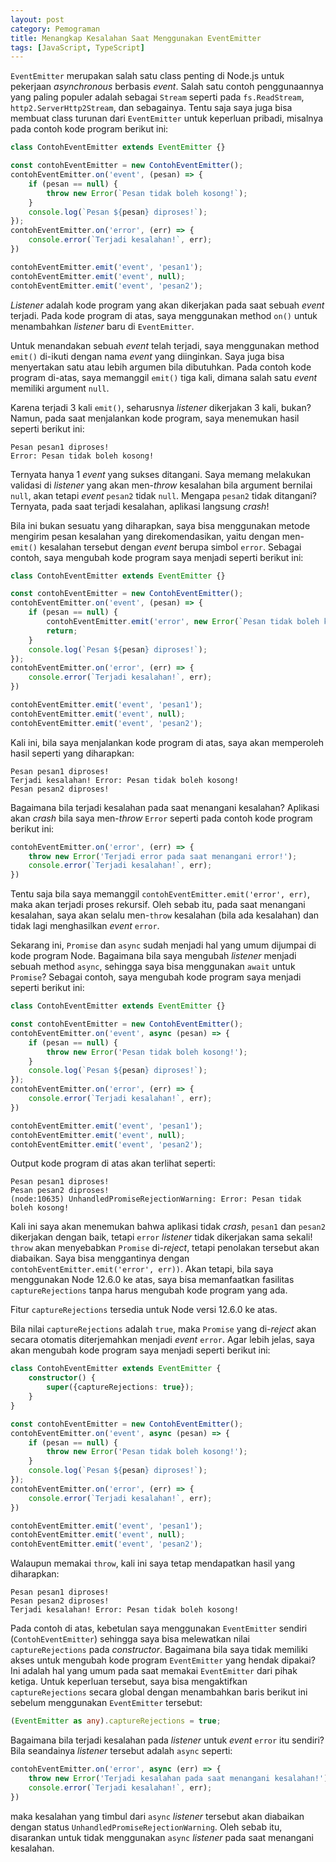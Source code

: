 ```yaml
---
layout: post
category: Pemograman
title: Menangkap Kesalahan Saat Menggunakan EventEmitter
tags: [JavaScript, TypeScript]
---
```


`EventEmitter` merupakan salah satu class penting di Node.js untuk pekerjaan *asynchronous* berbasis *event*.  Salah satu contoh penggunaannya yang paling 
populer adalah sebagai `Stream` seperti pada `fs.ReadStream`, `http2.ServerHttp2Stream`, dan sebagainya.  Tentu saja saya juga bisa membuat class turunan
dari `EventEmitter` untuk keperluan pribadi, misalnya pada contoh kode program berikut ini:

```typescript
class ContohEventEmitter extends EventEmitter {}

const contohEventEmitter = new ContohEventEmitter();
contohEventEmitter.on('event', (pesan) => {
    if (pesan == null) {
        throw new Error(`Pesan tidak boleh kosong!`);
    }
    console.log(`Pesan ${pesan} diproses!`);
});
contohEventEmitter.on('error', (err) => {
    console.error(`Terjadi kesalahan!`, err);
})

contohEventEmitter.emit('event', 'pesan1');
contohEventEmitter.emit('event', null);
contohEventEmitter.emit('event', 'pesan2');
``` 

*Listener* adalah kode program yang akan dikerjakan pada saat sebuah *event* terjadi.  Pada kode program di atas, saya menggunakan method `on()` untuk menambahkan 
*listener* baru di `EventEmitter`.

Untuk menandakan sebuah *event* telah terjadi, saya menggunakan method `emit()` di-ikuti dengan nama *event* yang diinginkan.  Saya juga bisa menyertakan satu atau
  lebih argumen bila dibutuhkan.  Pada contoh kode program di-atas, saya memanggil `emit()` tiga kali, dimana salah satu *event* memiliki argument `null`.
  
Karena terjadi 3 kali `emit()`, seharusnya *listener* dikerjakan 3 kali, bukan?  Namun, pada saat menjalankan kode program, saya menemukan hasil seperti berikut ini:

```
Pesan pesan1 diproses!
Error: Pesan tidak boleh kosong!
```    

Ternyata hanya 1 *event* yang sukses ditangani.  Saya memang melakukan validasi di *listener* yang akan men-*throw* kesalahan bila argument bernilai `null`,
akan tetapi *event* `pesan2` tidak `null`.  Mengapa `pesan2` tidak ditangani?  Ternyata, pada saat terjadi kesalahan, aplikasi langsung *crash*!  

Bila ini bukan sesuatu yang diharapkan, saya bisa menggunakan metode mengirim pesan kesalahan yang direkomendasikan, yaitu dengan men-`emit()` kesalahan tersebut 
dengan *event* berupa simbol `error`.  Sebagai contoh, saya mengubah kode program saya menjadi seperti berikut ini:

```typescript
class ContohEventEmitter extends EventEmitter {}

const contohEventEmitter = new ContohEventEmitter();
contohEventEmitter.on('event', (pesan) => {
    if (pesan == null) {
        contohEventEmitter.emit('error', new Error(`Pesan tidak boleh kosong!`));
        return;
    }
    console.log(`Pesan ${pesan} diproses!`);
});
contohEventEmitter.on('error', (err) => {
    console.error(`Terjadi kesalahan!`, err);
})

contohEventEmitter.emit('event', 'pesan1');
contohEventEmitter.emit('event', null);
contohEventEmitter.emit('event', 'pesan2');
```

Kali ini, bila saya menjalankan kode program di atas, saya akan memperoleh hasil seperti yang diharapkan:

```
Pesan pesan1 diproses!
Terjadi kesalahan! Error: Pesan tidak boleh kosong!
Pesan pesan2 diproses!
```

Bagaimana bila terjadi kesalahan pada saat menangani kesalahan? Aplikasi akan *crash* bila saya men-*throw* `Error` seperti pada contoh kode program berikut ini:

```typescript
contohEventEmitter.on('error', (err) => {
    throw new Error('Terjadi error pada saat menangani error!');
    console.error(`Terjadi kesalahan!`, err);
})
```

Tentu saja bila saya memanggil `contohEventEmitter.emit('error', err)`, maka akan terjadi proses rekursif.  Oleh sebab itu, pada saat menangani kesalahan,
saya akan selalu men-`throw` kesalahan (bila ada kesalahan) dan tidak lagi menghasilkan *event* `error`.

Sekarang ini, `Promise` dan `async` sudah menjadi hal yang umum dijumpai di kode program Node.  Bagaimana bila saya mengubah *listener* menjadi sebuah method `async`,
sehingga saya bisa menggunakan `await` untuk `Promise`?  Sebagai contoh, saya mengubah kode program saya menjadi seperti berikut ini:

```typescript
class ContohEventEmitter extends EventEmitter {}

const contohEventEmitter = new ContohEventEmitter();
contohEventEmitter.on('event', async (pesan) => {
    if (pesan == null) {
        throw new Error('Pesan tidak boleh kosong!');
    }
    console.log(`Pesan ${pesan} diproses!`);
});
contohEventEmitter.on('error', (err) => {
    console.error(`Terjadi kesalahan!`, err);
})

contohEventEmitter.emit('event', 'pesan1');
contohEventEmitter.emit('event', null);
contohEventEmitter.emit('event', 'pesan2');
``` 

Output kode program di atas akan terlihat seperti:

```
Pesan pesan1 diproses!
Pesan pesan2 diproses!
(node:10635) UnhandledPromiseRejectionWarning: Error: Pesan tidak boleh kosong!
```

Kali ini saya akan menemukan bahwa aplikasi tidak *crash*, `pesan1` dan `pesan2` dikerjakan dengan baik, tetapi `error` *listener* tidak dikerjakan sama sekali! `throw`
akan menyebabkan `Promise` di-*reject*, tetapi penolakan tersebut akan diabaikan.  Saya bisa menggantinya dengan `contohEventEmitter.emit('error', err))`.  Akan tetapi,
bila saya menggunakan Node 12.6.0 ke atas, saya bisa memanfaatkan fasilitas `captureRejections` tanpa harus mengubah kode program yang ada.

<div class="alert alert-info" role="alert">
    Fitur <code>captureRejections</code> tersedia untuk Node versi 12.6.0 ke atas. 
</div>

Bila nilai `captureRejections` adalah `true`, maka `Promise` yang di-*reject* akan secara otomatis diterjemahkan menjadi *event* `error`.  Agar lebih jelas, saya akan
mengubah kode program saya menjadi seperti berikut ini:

```typescript
class ContohEventEmitter extends EventEmitter {
    constructor() {
        super({captureRejections: true});
    }
}

const contohEventEmitter = new ContohEventEmitter();
contohEventEmitter.on('event', async (pesan) => {
    if (pesan == null) {
        throw new Error('Pesan tidak boleh kosong!');
    }
    console.log(`Pesan ${pesan} diproses!`);
});
contohEventEmitter.on('error', (err) => {
    console.error(`Terjadi kesalahan!`, err);
})

contohEventEmitter.emit('event', 'pesan1');
contohEventEmitter.emit('event', null);
contohEventEmitter.emit('event', 'pesan2');
``` 

Walaupun memakai `throw`, kali ini saya tetap mendapatkan hasil yang diharapkan:

```
Pesan pesan1 diproses!
Pesan pesan2 diproses!
Terjadi kesalahan! Error: Pesan tidak boleh kosong!
```

Pada contoh di atas, kebetulan saya menggunakan `EventEmitter` sendiri (`ContohEventEmitter`) sehingga saya bisa melewatkan nilai `captureRejections` pada
*constructor*.  Bagaimana bila saya tidak memiliki akses untuk mengubah kode program `EventEmitter` yang hendak dipakai?  Ini adalah hal yang umum pada saat 
memakai `EventEmitter` dari pihak ketiga. Untuk keperluan tersebut, saya bisa mengaktifkan `captureRejections` secara global dengan menambahkan baris berikut ini
sebelum menggunakan `EventEmitter` tersebut:

```typescript
(EventEmitter as any).captureRejections = true;
``` 

Bagaimana bila terjadi kesalahan pada *listener* untuk *event* `error` itu sendiri?  Bila seandainya *listener* tersebut adalah `async` seperti:

```typescript
contohEventEmitter.on('error', async (err) => {
    throw new Error('Terjadi kesalahan pada saat menangani kesalahan!');
    console.error(`Terjadi kesalahan!`, err);
})
```

maka kesalahan yang timbul dari `async` *listener* tersebut akan diabaikan dengan status `UnhandledPromiseRejectionWarning`.  Oleh sebab itu, disarankan untuk 
tidak menggunakan `async` *listener* pada saat menangani kesalahan.